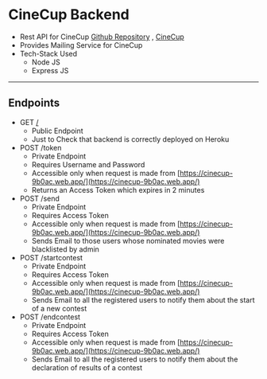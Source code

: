 # CineCup Backend

- Rest API for CineCup [Github Repository](https://github.com/Shikhar15606/cinecup) , [CineCup](https://cinecup-9b0ac.web.app/)
- Provides Mailing Service for CineCup
- Tech-Stack Used
  - Node JS
  - Express JS

---

## Endpoints

- GET [/](https://cinecup-backend.herokuapp.com/)
  - Public Endpoint
  - Just to Check that backend is correctly deployed on Heroku
- POST /token
  - Private Endpoint
  - Requires Username and Password
  - Accessible only when request is made from [https://cinecup-9b0ac.web.app/](https://cinecup-9b0ac.web.app/)
  - Returns an Access Token which expires in 2 minutes
- POST /send
  - Private Endpoint
  - Requires Access Token
  - Accessible only when request is made from [https://cinecup-9b0ac.web.app/](https://cinecup-9b0ac.web.app/)
  - Sends Email to those users whose nominated movies were blacklisted by admin
- POST /startcontest
  - Private Endpoint
  - Requires Access Token
  - Accessible only when request is made from [https://cinecup-9b0ac.web.app/](https://cinecup-9b0ac.web.app/)
  - Sends Email to all the registered users to notify them about the start of a new contest
- POST /endcontest
  - Private Endpoint
  - Requires Access Token
  - Accessible only when request is made from [https://cinecup-9b0ac.web.app/](https://cinecup-9b0ac.web.app/)
  - Sends Email to all the registered users to notify them about the declaration of results of a contest
